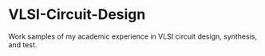 # VLSI-Circuit-Design
Work samples of my academic experience in VLSI circuit design, synthesis, and test.
